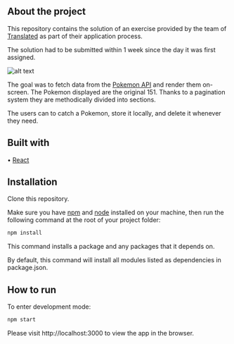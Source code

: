 ## About the project

This repository contains the solution of an exercise provided by the team of [Translated](https://www.linkedin.com/company/translated/) as part of their application process.

The solution had to be submitted within 1 week since the day it was first assigned.

![alt text](https://res.cloudinary.com/dg5lakmem/image/upload/v1631921267/Untitled_design_3_uu3s1t.png)

The goal was to fetch data from the [Pokemon API](https://pokeapi.co/) and render them on-screen. The Pokemon displayed are the original 151. Thanks to a pagination system they are methodically divided into sections.  

The users can to catch a Pokemon, store it locally, and delete it whenever they need. 

## Built with

• [React](https://reactjs.org/)

## Installation

Clone this repository.

Make sure you have [npm](https://www.npmjs.com/) and [node](https://nodejs.org/en/) installed on your machine, then run the following command at the root of your project folder:

```bash
npm install
```

This command installs a package and any packages that it depends on.

By default, this command will install all modules listed as dependencies in package.json.

## How to run

To enter development mode:

```bash
npm start
```

Please visit http://localhost:3000 to view the app in the browser.
